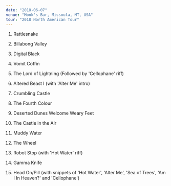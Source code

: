 ```yaml
---
date: "2018-06-07"
venue: "Monk's Bar, Missoula, MT, USA"
tour: "2018 North American Tour"
---
```



 1. Rattlesnake

 2. Billabong Valley

 3. Digital Black

 4. Vomit Coffin

 5. The Lord of Lightning
    (Followed by 'Cellophane' riff)

 6. Altered Beast I
    (with 'Alter Me' intro)

 7. Crumbling Castle

 8. The Fourth Colour

 9. Deserted Dunes Welcome Weary Feet

10. The Castle in the Air

11. Muddy Water

12. The Wheel

13. Robot Stop
    (with 'Hot Water' riff)

14. Gamma Knife

15. Head On/Pill
    (with snippets of 'Hot Water', 'Alter Me', 'Sea of
    Trees', 'Am I In Heaven?' and 'Cellophane')
